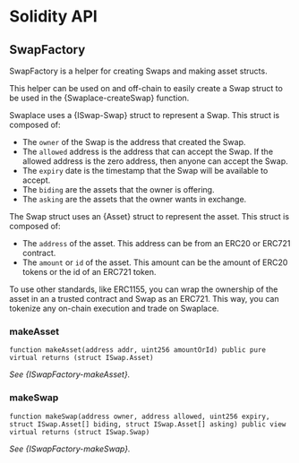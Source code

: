# Solidity API

## SwapFactory

SwapFactory is a helper for creating Swaps and making asset structs.

This helper can be used on and off-chain to easily create a Swap struct to be
used in the {Swaplace-createSwap} function.

Swaplace uses a {ISwap-Swap} struct to represent a Swap. This struct is
composed of:

-   The `owner` of the Swap is the address that created the Swap.
-   The `allowed` address is the address that can accept the Swap. If the allowed
    address is the zero address, then anyone can accept the Swap.
-   The `expiry` date is the timestamp that the Swap will be available to accept.
-   The `biding` are the assets that the owner is offering.
-   The `asking` are the assets that the owner wants in exchange.

The Swap struct uses an {Asset} struct to represent the asset. This struct is
composed of:

-   The `address` of the asset. This address can be from an ERC20 or ERC721 contract.
-   The `amount` or `id` of the asset. This amount can be the amount of ERC20 tokens
    or the id of an ERC721 token.

To use other standards, like ERC1155, you can wrap the ownership of the asset
in an a trusted contract and Swap as an ERC721. This way, you can tokenize any
on-chain execution and trade on Swaplace.

### makeAsset

```solidity
function makeAsset(address addr, uint256 amountOrId) public pure virtual returns (struct ISwap.Asset)
```

_See {ISwapFactory-makeAsset}._

### makeSwap

```solidity
function makeSwap(address owner, address allowed, uint256 expiry, struct ISwap.Asset[] biding, struct ISwap.Asset[] asking) public view virtual returns (struct ISwap.Swap)
```

_See {ISwapFactory-makeSwap}._

